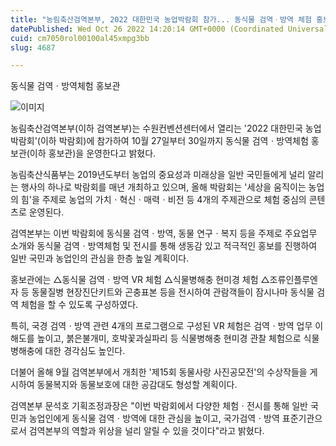 ```yaml
---
title: "농림축산검역본부, 2022 대한민국 농업박람회 참가... 동식물 검역ㆍ방역 체험 홍보관 운영"
datePublished: Wed Oct 26 2022 14:20:14 GMT+0000 (Coordinated Universal Time)
cuid: cm7050rol00100al45xmpg3bb
slug: 4687

---
```



동식물 검역ㆍ방역체험 홍보관

![이미지](https://cdn.hashnode.com/res/hashnode/image/upload/v1739257518893/90d8b94a-5a7f-4980-a27e-8c2d679f22c4.png)

농림축산검역본부(이하 검역본부)는 수원컨벤션센터에서 열리는 '2022 대한민국 농업박람회'(이하 박람회)에 참가하여 10월 27일부터 30일까지 동식물 검역ㆍ방역체험 홍보관(이하 홍보관)을 운영한다고 밝혔다.

농림축산식품부는 2019년도부터 농업의 중요성과 미래상을 일반 국민들에게 널리 알리는 행사의 하나로 박람회를 매년 개최하고 있으며, 올해 박람회는 '세상을 움직이는 농업의 힘'을 주제로 농업의 가치ㆍ혁신ㆍ매력ㆍ비전 등 4개의 주제관으로 체험 중심의 콘텐츠로 운영된다.

검역본부는 이번 박람회에 동식물 검역ㆍ방역, 동물 연구ㆍ복지 등을 주제로 주요업무 소개와 동식물 검역ㆍ방역체험 및 전시를 통해 생동감 있고 적극적인 홍보를 진행하여 일반 국민과 농업인의 관심을 한층 높일 계획이다.

홍보관에는 △동식물 검역ㆍ방역 VR 체험 △식물병해충 현미경 체험 △조류인플루엔자 등 동물질병 현장진단키트와 곤충표본 등을 전시하여 관람객들이 잠시나마 동식물 검역 체험을 할 수 있도록 구성하였다.

특히, 국경 검역ㆍ방역 관련 4개의 프로그램으로 구성된 VR 체험은 검역ㆍ방역 업무 이해도를 높이고, 붉은불개미, 호박꽃과실파리 등 식물병해충 현미경 관찰 체험으로 식물병해충에 대한 경각심도 높인다.

더불어 올해 9월 검역본부에서 개최한 '제15회 동물사랑 사진공모전'의 수상작들을 게시하여 동물복지와 동물보호에 대한 공감대도 형성할 계획이다.

검역본부 문석호 기획조정과장은 "이번 박람회에서 다양한 체험ㆍ전시를 통해 일반 국민과 농업인에게 동식물 검역ㆍ방역에 대한 관심을 높이고, 국가검역ㆍ방역 표준기관으로서 검역본부의 역할과 위상을 널리 알릴 수 있을 것이다"라고 밝혔다.